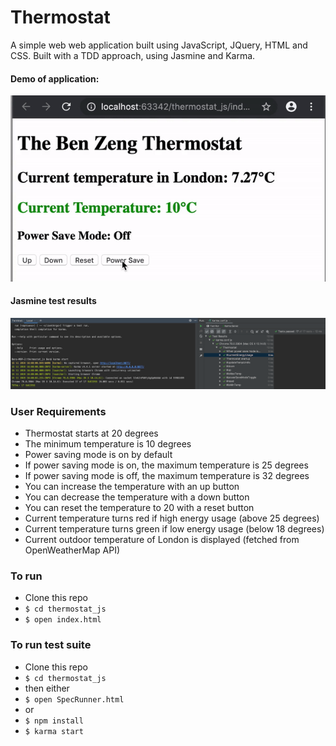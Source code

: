

# Thermostat

A simple web web application built using JavaScript, JQuery, HTML and CSS. Built with a TDD approach, using Jasmine and Karma. 

#### Demo of application:
![Thermostat Demo](./readme_images/thermostat_demo.gif ) 

#### Jasmine test results
![Thermostat Demo](./readme_images/thermostat_tests.png ) 

### User Requirements
- Thermostat starts at 20 degrees
- The minimum temperature is 10 degrees
- Power saving mode is on by default
- If power saving mode is on, the maximum temperature is 25 degrees
- If power saving mode is off, the maximum temperature is 32 degrees
- You can increase the temperature with an up button
- You can decrease the temperature with a down button
- You can reset the temperature to 20 with a reset button
- Current temperature turns red if high energy usage (above 25 degrees)
- Current temperature turns green if low energy usage (below 18 degrees)
- Current outdoor temperature of London is displayed (fetched from OpenWeatherMap API)

### To run

- Clone this repo
- `$ cd thermostat_js`
- `$ open index.html`


### To run test suite
- Clone this repo
- `$ cd thermostat_js`
- then either
- `$ open SpecRunner.html`
- or
- `$ npm install`
- `$ karma start`



